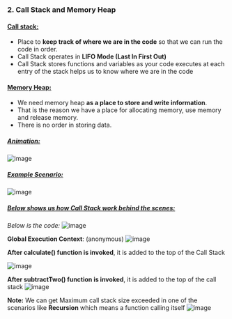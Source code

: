 ### 2. Call Stack and Memory Heap

#### <u>Call stack:</u>

- Place to **keep track of where we are in the code** so that we can run the code in order.
- Call Stack operates in **LIFO Mode (Last In First Out)**
- Call Stack stores functions and variables as your code executes at each entry of the stack helps us to know where we are in the code

#### <u>Memory Heap:</u>

- We need memory heap **as a place to store and write information**.
- That is the reason we have a place for allocating memory, use memory and release memory.
- There is no order in storing data.

##### <u>Animation:</u>

![image](https://github.com/saiteja-gatadi1996/interview_prep/assets/42731246/8db3500f-8762-4d74-86ec-e371b5867bf8)

##### <u>Example Scenario:</u>

![image](https://github.com/saiteja-gatadi1996/interview_prep/assets/42731246/8e72e16c-3f7c-4265-ba9a-2fa03bd0015c)

##### <u>Below shows us how Call Stack work behind the scenes:</u>

<i>Below is the code:</i>
![image](https://github.com/saiteja-gatadi1996/interview_prep/assets/42731246/c5e5034b-249c-4aef-948e-ba26fff499b2)

**Global Execution Context**: (anonymous)
![image](https://github.com/saiteja-gatadi1996/interview_prep/assets/42731246/ab80b134-4c80-4562-a2d9-5c2d401836ad)

**After calculate() function is invoked**, it is added to the top of the Call Stack

![image](https://github.com/saiteja-gatadi1996/interview_prep/assets/42731246/fc43baa4-ab46-4b14-9aa6-86edc20c0510)

**After subtractTwo() function is invoked**, it is added to the top of the call stack
![image](https://github.com/saiteja-gatadi1996/interview_prep/assets/42731246/2f21a256-3a29-41cb-8860-5415c40f3858)

**Note:** We can get Maximum call stack size exceeded in one of the scenarios like **Recursion** which means a function calling itself
![image](https://github.com/saiteja-gatadi1996/interview_prep/assets/42731246/2ff8f8d9-0473-4831-9b7f-ab6cd6cd0dd8)
